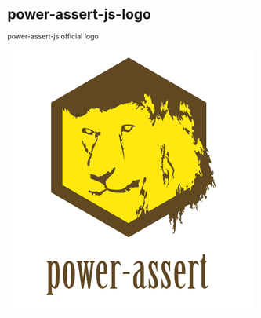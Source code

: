 # power-assert-js-logo
power-assert-js official logo

![power-assert-js official logo](https://raw.githubusercontent.com/power-assert-js/power-assert-js-logo/master/symbol/official-fullcolor.png)
